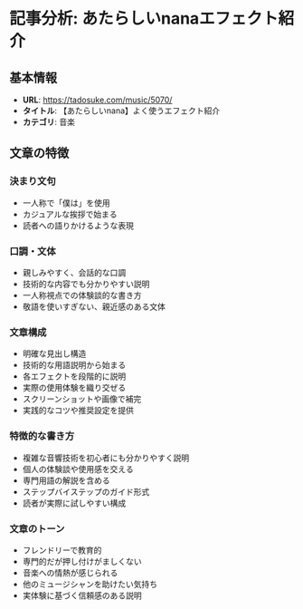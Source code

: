 # 記事分析: あたらしいnanaエフェクト紹介

## 基本情報
- **URL**: https://tadosuke.com/music/5070/
- **タイトル**: 【あたらしいnana】よく使うエフェクト紹介
- **カテゴリ**: 音楽

## 文章の特徴

### 決まり文句
- 一人称で「僕は」を使用
- カジュアルな挨拶で始まる
- 読者への語りかけるような表現

### 口調・文体
- 親しみやすく、会話的な口調
- 技術的な内容でも分かりやすい説明
- 一人称視点での体験談的な書き方
- 敬語を使いすぎない、親近感のある文体

### 文章構成
- 明確な見出し構造
- 技術的な用語説明から始まる
- 各エフェクトを段階的に説明
- 実際の使用体験を織り交ぜる
- スクリーンショットや画像で補完
- 実践的なコツや推奨設定を提供

### 特徴的な書き方
- 複雑な音響技術を初心者にも分かりやすく説明
- 個人の体験談や使用感を交える
- 専門用語の解説を含める
- ステップバイステップのガイド形式
- 読者が実際に試しやすい構成

### 文章のトーン
- フレンドリーで教育的
- 専門的だが押し付けがましくない
- 音楽への情熱が感じられる
- 他のミュージシャンを助けたい気持ち
- 実体験に基づく信頼感のある説明